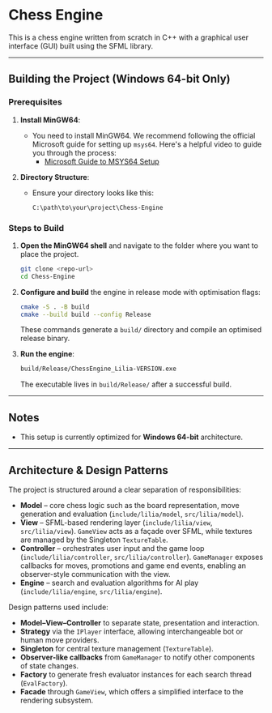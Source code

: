 # Chess Engine

This is a chess engine written from scratch in C++ with a graphical user interface (GUI) built using the SFML library.

---

## Building the Project (Windows 64-bit Only)

### Prerequisites

1. **Install MinGW64**: 
   - You need to install MinGW64. We recommend following the official Microsoft guide for setting up `msys64`. Here's a helpful video to guide you through the process:
     - [Microsoft Guide to MSYS64 Setup](https://www.youtube.com/watch?v=oC69vlWofJQ)

2. **Directory Structure**:
   - Ensure your directory looks like this:
     ```
     C:\path\to\your\project\Chess-Engine
     ```

### Steps to Build

1. **Open the MinGW64 shell** and navigate to the folder where you want to place the project.

   ```bash
   git clone <repo-url>
   cd Chess-Engine
   ```

2. **Configure and build** the engine in release mode with optimisation flags:

   ```bash
   cmake -S . -B build
   cmake --build build --config Release
   ```

   These commands generate a `build/` directory and compile an optimised release binary.

3. **Run the engine**:

   ```bash
   build/Release/ChessEngine_Lilia-VERSION.exe
   ```

   The executable lives in `build/Release/` after a successful build.

---

## Notes

- This setup is currently optimized for **Windows 64-bit** architecture.

---

## Architecture & Design Patterns

The project is structured around a clear separation of responsibilities:

- **Model** – core chess logic such as the board representation, move generation and evaluation (`include/lilia/model`, `src/lilia/model`).
- **View** – SFML-based rendering layer (`include/lilia/view`, `src/lilia/view`). `GameView` acts as a façade over SFML, while textures are managed by the Singleton `TextureTable`.
- **Controller** – orchestrates user input and the game loop (`include/lilia/controller`, `src/lilia/controller`). `GameManager` exposes callbacks for moves, promotions and game end events, enabling an observer-style communication with the view.
- **Engine** – search and evaluation algorithms for AI play (`include/lilia/engine`, `src/lilia/engine`).

Design patterns used include:

- **Model–View–Controller** to separate state, presentation and interaction.
- **Strategy** via the `IPlayer` interface, allowing interchangeable bot or human move providers.
- **Singleton** for central texture management (`TextureTable`).
- **Observer-like callbacks** from `GameManager` to notify other components of state changes.
- **Factory** to generate fresh evaluator instances for each search thread (`EvalFactory`).
- **Facade** through `GameView`, which offers a simplified interface to the rendering subsystem.
